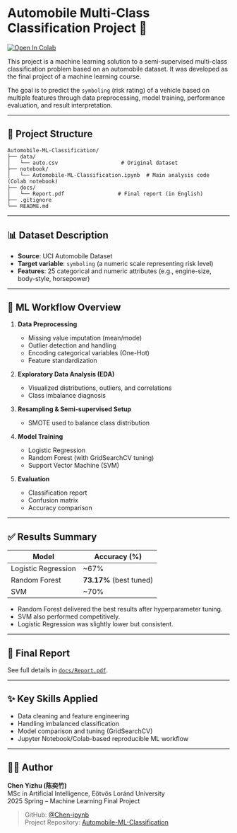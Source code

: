 # Automobile Multi-Class Classification Project 🚗

[![Open In Colab](https://colab.research.google.com/assets/colab-badge.svg)](https://colab.research.google.com/github/Chen-ipynb/Automobile-ML-Classification/blob/main/notebook/Automobile-ML-Classification.ipynb)

This project is a machine learning solution to a semi-supervised multi-class classification problem based on an automobile dataset. It was developed as the final project of a machine learning course.

The goal is to predict the `symboling` (risk rating) of a vehicle based on multiple features through data preprocessing, model training, performance evaluation, and result interpretation.

---

## 📂 Project Structure

```
Automobile-ML-Classification/
├── data/
│   └── auto.csv                    # Original dataset
├── notebook/
│   └── Automobile-ML-Classification.ipynb  # Main analysis code (Colab notebook)
├── docs/
│   └── Report.pdf                 # Final report (in English)
├── .gitignore
└── README.md
```

---

## 📊 Dataset Description

- **Source**: UCI Automobile Dataset  
- **Target variable**: `symboling` (a numeric scale representing risk level)  
- **Features**: 25 categorical and numeric attributes (e.g., engine-size, body-style, horsepower)

---

## 🧠 ML Workflow Overview

1. **Data Preprocessing**
   - Missing value imputation (mean/mode)
   - Outlier detection and handling
   - Encoding categorical variables (One-Hot)
   - Feature standardization

2. **Exploratory Data Analysis (EDA)**
   - Visualized distributions, outliers, and correlations
   - Class imbalance diagnosis

3. **Resampling & Semi-supervised Setup**
   - SMOTE used to balance class distribution

4. **Model Training**
   - Logistic Regression
   - Random Forest (with GridSearchCV tuning)
   - Support Vector Machine (SVM)

5. **Evaluation**
   - Classification report
   - Confusion matrix
   - Accuracy comparison

---

## ✅ Results Summary

| Model              | Accuracy (%) |
|--------------------|--------------|
| Logistic Regression | ~67%         |
| Random Forest       | **73.17%** (best tuned)
| SVM                 | ~70%         |

- Random Forest delivered the best results after hyperparameter tuning.
- SVM also performed competitively.
- Logistic Regression was slightly lower but consistent.

---

## 📄 Final Report

See full details in [`docs/Report.pdf`](docs/Report.pdf).

---

## ✨ Key Skills Applied

- Data cleaning and feature engineering
- Handling imbalanced classification
- Model comparison and tuning (GridSearchCV)
- Jupyter Notebook/Colab-based reproducible ML workflow

---

## 👩‍💻 Author

**Chen Yizhu (陈奕竹)**  
MSc in Artificial Intelligence, Eötvös Loránd University  
2025 Spring – Machine Learning Final Project

> GitHub: [@Chen-ipynb](https://github.com/Chen-ipynb)  
> Project Repository: [Automobile-ML-Classification](https://github.com/Chen-ipynb/Automobile-ML-Classification)
